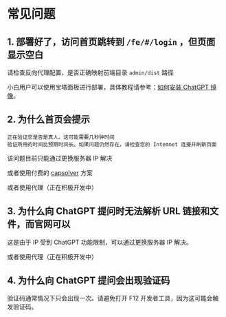# 常见问题

## 1. 部署好了，访问首页跳转到 `/fe/#/login` ，但页面显示空白

请检查反向代理配置，是否正确映射前端目录 `admin/dist` 路径

小白用户可以使用宝塔面板进行部署，具体教程请参考：[如何安装 ChatGPT 镜像](https://dairoot.cn/2024/07/02/install-chatgpt-mirror/)。

## 2. 为什么首页会提示

```
正在验证您是否是真人。这可能需要几秒钟时间
验证所用的时间比预期时间长。如果问题仍然存在，请检查您的 Intemnet 连接并刷新页面
```

该问题目前只能通过更换服务器 IP 解决

或者使用付费的 [capsolver](https://www.capsolver.com/) 方案

或者使用代理（正在积极开发中）


## 3. 为什么向 ChatGPT 提问时无法解析 URL 链接和文件，而官网可以

这是由于 IP 受到 ChatGPT 功能限制，可以通过更换服务器 IP 解决。

或者使用代理（正在积极开发中）


## 4. 为什么向 ChatGPT 提问会出现验证码

验证码通常情况下只会出现一次。请避免打开 F12 开发者工具，因为这可能会触发验证码。
